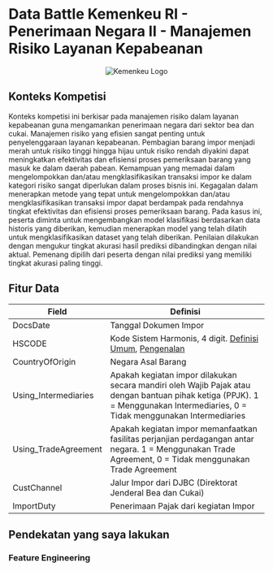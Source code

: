 # Data Battle Kemenkeu RI - Penerimaan Negara II - Manajemen Risiko Layanan Kepabeanan

<p align="center">
  <img src="https://3.bp.blogspot.com/-AuZmxe77T_k/WssHJWNtEjI/AAAAAAAAVPw/k13CLs_MXy8VdPs8iDWZjbLr2EncWgdWQCLcBGAs/w1200-h630-p-k-no-nu/kemenkeu.png" alt="Kemenkeu Logo">
</p>

## Konteks Kompetisi
Konteks kompetisi ini berkisar pada manajemen risiko dalam layanan kepabeanan guna mengamankan penerimaan negara dari sektor bea dan cukai. Manajemen risiko yang efisien sangat penting untuk penyelenggaraan layanan kepabeanan. Pembagian barang impor menjadi merah untuk risiko tinggi hingga hijau untuk risiko rendah diyakini dapat meningkatkan efektivitas dan efisiensi proses pemeriksaan barang yang masuk ke dalam daerah pabean. Kemampuan yang memadai dalam mengelompokkan dan/atau mengklasifikasikan transaksi impor ke dalam kategori risiko sangat diperlukan dalam proses bisnis ini. Kegagalan dalam menerapkan metode yang tepat untuk mengelompokkan dan/atau mengklasifikasikan transaksi impor dapat berdampak pada rendahnya tingkat efektivitas dan efisiensi proses pemeriksaan barang. Pada kasus ini, peserta diminta untuk mengembangkan model klasifikasi berdasarkan data historis yang diberikan, kemudian menerapkan model yang telah dilatih untuk mengklasifikasikan dataset yang telah diberikan. Penilaian dilakukan dengan mengukur tingkat akurasi hasil prediksi dibandingkan dengan nilai aktual. Pemenang dipilih dari peserta dengan nilai prediksi yang memiliki tingkat akurasi paling tinggi.

## Fitur Data

| Field                | Definisi                                                   |
|----------------------|------------------------------------------------------------|
| DocsDate             | Tanggal Dokumen Impor                                      |
| HSCODE               | Kode Sistem Harmonis, 4 digit. [Definisi Umum](https://en.wikipedia.org/wiki/Harmonized_System), [Pengenalan](https://klc2.kemenkeu.go.id/kms/knowledge/klc1-klasifikasi-kepabeanan-dan-cukai/detail/)|
| CountryOfOrigin      | Negara Asal Barang                                         |
| Using_Intermediaries | Apakah kegiatan impor dilakukan secara mandiri oleh Wajib Pajak atau dengan bantuan pihak ketiga (PPJK). 1 = Menggunakan Intermediaries, 0 = Tidak menggunakan Intermediaries |
| Using_TradeAgreement  | Apakah kegiatan impor memanfaatkan fasilitas perjanjian perdagangan antar negara. 1 = Menggunakan Trade Agreement, 0 = Tidak menggunakan Trade Agreement |
| CustChannel          | Jalur Impor dari DJBC (Direktorat Jenderal Bea dan Cukai)   |
| ImportDuty           | Penerimaan Pajak dari kegiatan Impor                        |

## Pendekatan yang saya lakukan
### Feature Engineering



